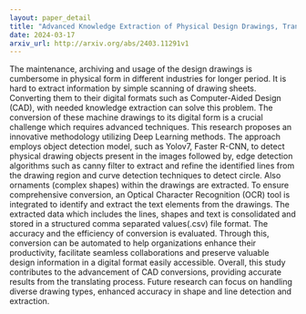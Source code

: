 ```yaml
---
layout: paper_detail
title: "Advanced Knowledge Extraction of Physical Design Drawings, Translation and conversion to CAD formats using Deep Learning"
date: 2024-03-17
arxiv_url: http://arxiv.org/abs/2403.11291v1
---
```


The maintenance, archiving and usage of the design drawings is cumbersome in physical form in different industries for longer period. It is hard to extract information by simple scanning of drawing sheets. Converting them to their digital formats such as Computer-Aided Design (CAD), with needed knowledge extraction can solve this problem. The conversion of these machine drawings to its digital form is a crucial challenge which requires advanced techniques. This research proposes an innovative methodology utilizing Deep Learning methods. The approach employs object detection model, such as Yolov7, Faster R-CNN, to detect physical drawing objects present in the images followed by, edge detection algorithms such as canny filter to extract and refine the identified lines from the drawing region and curve detection techniques to detect circle. Also ornaments (complex shapes) within the drawings are extracted. To ensure comprehensive conversion, an Optical Character Recognition (OCR) tool is integrated to identify and extract the text elements from the drawings. The extracted data which includes the lines, shapes and text is consolidated and stored in a structured comma separated values(.csv) file format. The accuracy and the efficiency of conversion is evaluated. Through this, conversion can be automated to help organizations enhance their productivity, facilitate seamless collaborations and preserve valuable design information in a digital format easily accessible. Overall, this study contributes to the advancement of CAD conversions, providing accurate results from the translating process. Future research can focus on handling diverse drawing types, enhanced accuracy in shape and line detection and extraction.
